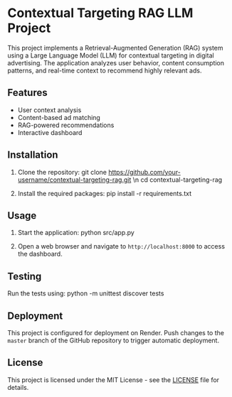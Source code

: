 # Contextual Targeting RAG LLM Project

This project implements a Retrieval-Augmented Generation (RAG) system using a Large Language Model (LLM) for contextual targeting in digital advertising. The application analyzes user behavior, content consumption patterns, and real-time context to recommend highly relevant ads.

## Features

- User context analysis
- Content-based ad matching
- RAG-powered recommendations
- Interactive dashboard

## Installation

1. Clone the repository:
git clone https://github.com/your-username/contextual-targeting-rag.git \n
cd contextual-targeting-rag

2. Install the required packages:
pip install -r requirements.txt

## Usage

1. Start the application:
python src/app.py

2. Open a web browser and navigate to `http://localhost:8000` to access the dashboard.

## Testing

Run the tests using:
python -m unittest discover tests

## Deployment

This project is configured for deployment on Render. Push changes to the `master` branch of the GitHub repository to trigger automatic deployment.

## License

This project is licensed under the MIT License - see the [LICENSE](LICENSE) file for details.
